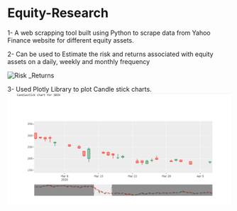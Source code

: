 # Equity-Research

1- A web scrapping tool built using Python to scrape data from Yahoo Finance website for different equity assets.


2- Can be used to Estimate the risk and returns associated with equity assets on a daily, weekly and monthly frequency

![Risk _Returns](https://user-images.githubusercontent.com/66140194/103155861-541b3580-47c9-11eb-9655-3e055cd68b53.png)

3- Used Plotly Library to plot Candle stick charts.
![Candlestick Chart](https://github.com/ronak-ag19/Equity-Research/blob/main/chart.png?raw=true)
